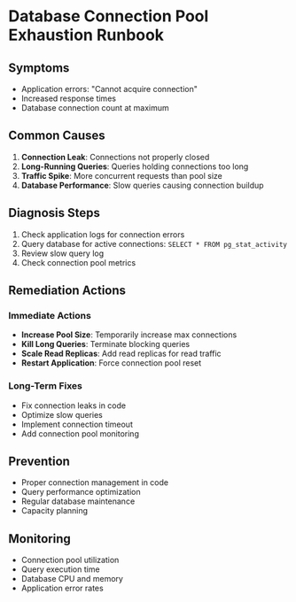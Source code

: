 # Database Connection Pool Exhaustion Runbook

## Symptoms
- Application errors: "Cannot acquire connection"
- Increased response times
- Database connection count at maximum

## Common Causes
1. **Connection Leak**: Connections not properly closed
2. **Long-Running Queries**: Queries holding connections too long
3. **Traffic Spike**: More concurrent requests than pool size
4. **Database Performance**: Slow queries causing connection buildup

## Diagnosis Steps
1. Check application logs for connection errors
2. Query database for active connections: `SELECT * FROM pg_stat_activity`
3. Review slow query log
4. Check connection pool metrics

## Remediation Actions

### Immediate Actions
- **Increase Pool Size**: Temporarily increase max connections
- **Kill Long Queries**: Terminate blocking queries
- **Scale Read Replicas**: Add read replicas for read traffic
- **Restart Application**: Force connection pool reset

### Long-Term Fixes
- Fix connection leaks in code
- Optimize slow queries
- Implement connection timeout
- Add connection pool monitoring

## Prevention
- Proper connection management in code
- Query performance optimization
- Regular database maintenance
- Capacity planning

## Monitoring
- Connection pool utilization
- Query execution time
- Database CPU and memory
- Application error rates
